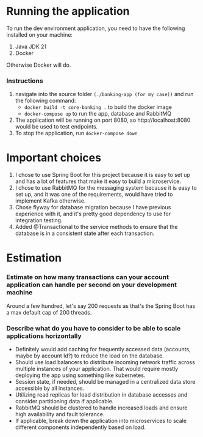 # Running the application

To run the dev environment application, you need to have the following installed on your machine:
<ol>
<li>Java JDK 21</li>
<li>Docker</li>
</ol>

Otherwise Docker will do.

### Instructions

1. navigate into the source folder ```(./banking-app (for my case))``` and run the following command:
   - ```docker build -t core-banking .``` to build the docker image
   - ```docker-compose up``` to run the app, database and RabbitMQ
2. The application will be running on port 8080, so http://localhost:8080 would be used to test endpoints.
3. To stop the application, run ```docker-compose down```



# Important choices
1. I chose to use Spring Boot for this project because it is easy to set up and has a lot of features that make it easy to build a microservice.
2. I chose to use RabbitMQ for the messaging system because it is easy to set up, and it was one of the requirements, would have tried to implement Kafka otherwise.
3. Chose flyway for database migration because I have previous experience with it, and it's pretty good dependency to use for integration testing.
4. Added @Transactional to the service methods to ensure that the database is in a consistent state after each transaction.

# Estimation
### Estimate on how many transactions can your account application can handle per second on your development machine
Around a few hundred, let's say 200 requests as that's the Spring Boot has a max default cap of 200 threads. 

### Describe what do you have to consider to be able to scale applications horizontally
- Definitely would add caching for frequently accessed data (accounts, maybe by account Id?) to reduce the load on the database.
- Should use load balancers to distribute incoming network traffic across multiple instances of your application. That would require mostly deploying the app using something like kubernetes.
- Session state, if needed, should be managed in a centralized data store accessible by all instances.
- Utilizing read replicas for load distribution in database accesses and consider partitioning data if applicable.
- RabbitMQ should be clustered to handle increased loads and ensure high availability and fault tolerance.
- If applicable, break down the application into microservices to scale different components independently based on load.
